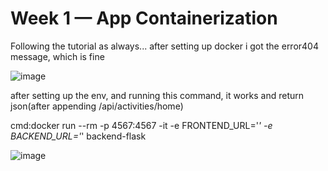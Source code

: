 # Week 1 — App Containerization

Following the tutorial as always... after setting up docker i got the error404 message, which is fine

![image](https://user-images.githubusercontent.com/73601265/221247442-0967d186-b11e-4bb3-8a5d-22a88855eced.png)


after setting up the env, and running this command, it works and return json(after appending /api/activities/home)

cmd:docker run --rm -p 4567:4567 -it -e FRONTEND_URL='*' -e BACKEND_URL='*' backend-flask

![image](https://user-images.githubusercontent.com/73601265/221248074-5df860db-f63b-43e7-b56f-c65a10a57ff3.png)

